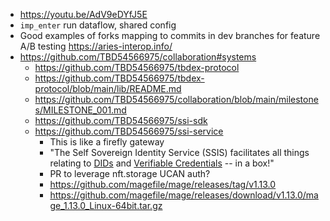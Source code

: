 - https://youtu.be/AdV9eDYfJ5E
- `imp_enter` run dataflow, shared config
- Good examples of forks mapping to commits in dev branches for feature A/B testing https://aries-interop.info/
- https://github.com/TBD54566975/collaboration#systems
  - https://github.com/TBD54566975/tbdex-protocol
  - https://github.com/TBD54566975/tbdex-protocol/blob/main/lib/README.md
  - https://github.com/TBD54566975/collaboration/blob/main/milestones/MILESTONE_001.md
  - https://github.com/TBD54566975/ssi-sdk
  - https://github.com/TBD54566975/ssi-service
    - This is like a firefly gateway
    - "The Self Sovereign Identity Service (SSIS) facilitates all things relating to [DIDs](https://www.w3.org/TR/did-core/) and [Verifiable Credentials](https://www.w3.org/TR/vc-data-model) -- in a box!"
    - PR to leverage nft.storage UCAN auth?
    - https://github.com/magefile/mage/releases/tag/v1.13.0
    - https://github.com/magefile/mage/releases/download/v1.13.0/mage_1.13.0_Linux-64bit.tar.gz